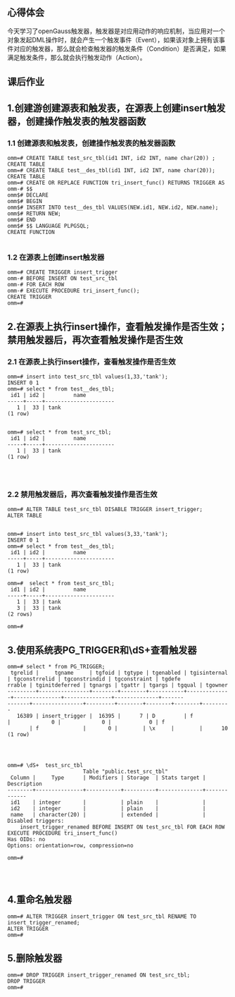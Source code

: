
  ## 心得体会  

  今天学习了openGauss触发器，触发器是对应用动作的响应机制，当应用对一个对象发起DML操作时，就会产生一个触发事件（Event），如果该对象上拥有该事件对应的触发器，那么就会检查触发器的触发条件（Condition）是否满足，如果满足触发条件，那么就会执行触发动作（Action）。

## 课后作业  

## 1.创建游创建源表和触发表，在源表上创建insert触发器，创建操作触发表的触发器函数


### 1.1 创建源表和触发表，创建操作触发表的触发器函数

```
omm=# CREATE TABLE test_src_tbl(id1 INT, id2 INT, name char(20)) ; 
CREATE TABLE
omm=# CREATE TABLE test__des_tbl(id1 INT, id2 INT, name char(20));
CREATE TABLE
omm=# CREATE OR REPLACE FUNCTION tri_insert_func() RETURNS TRIGGER AS
omm-# $$
omm$# DECLARE
omm$# BEGIN
omm$# INSERT INTO test__des_tbl VALUES(NEW.id1, NEW.id2, NEW.name);
omm$# RETURN NEW;
omm$# END
omm$# $$ LANGUAGE PLPGSQL;
CREATE FUNCTION


```


### 1.2  在源表上创建insert触发器
```
omm=# CREATE TRIGGER insert_trigger
omm-# BEFORE INSERT ON test_src_tbl
omm-# FOR EACH ROW
omm-# EXECUTE PROCEDURE tri_insert_func();
CREATE TRIGGER
omm=# 

```

## 2.在源表上执行insert操作，查看触发操作是否生效；禁用触发器后，再次查看触发操作是否生效

### 2.1 在源表上执行insert操作，查看触发操作是否生效
```
omm=# insert into test_src_tbl values(1,33,'tank');
INSERT 0 1
omm=# select * from test__des_tbl;
 id1 | id2 |         name         
-----+-----+----------------------
   1 |  33 | tank                
(1 row)

                      
omm=# select * from test_src_tbl;
 id1 | id2 |         name         
-----+-----+----------------------
   1 |  33 | tank                
(1 row)




```


### 2.2 禁用触发器后，再次查看触发操作是否生效


```
omm=# ALTER TABLE test_src_tbl DISABLE TRIGGER insert_trigger;
ALTER TABLE


omm=# insert into test_src_tbl values(3,33,'tank');
INSERT 0 1
omm=# select * from test__des_tbl;
 id1 | id2 |         name         
-----+-----+----------------------
   1 |  33 | tank                
(1 row)

omm=#  select * from test_src_tbl;
 id1 | id2 |         name         
-----+-----+----------------------
   1 |  33 | tank                
   3 |  33 | tank                
(2 rows)

omm=# 

```

## 3.使用系统表PG_TRIGGER和\dS+查看触发器
```
omm=# select * from PG_TRIGGER;
 tgrelid |     tgname     | tgfoid | tgtype | tgenabled | tgisinternal | tgconstrrelid | tgconstrindid | tgconstraint | tgdefe
rrable | tginitdeferred | tgnargs | tgattr | tgargs | tgqual | tgowner 
---------+----------------+--------+--------+-----------+--------------+---------------+---------------+--------------+-------
-------+----------------+---------+--------+--------+--------+---------
   16389 | insert_trigger |  16395 |      7 | D         | f            |             0 |             0 |            0 | f     
       | f              |       0 |        | \x     |        |      10
(1 row)




omm=# \dS+  test_src_tbl
                        Table "public.test_src_tbl"
 Column |     Type      | Modifiers | Storage  | Stats target | Description 
--------+---------------+-----------+----------+--------------+-------------
 id1    | integer       |           | plain    |              | 
 id2    | integer       |           | plain    |              | 
 name   | character(20) |           | extended |              | 
Disabled triggers:
    insert_trigger_renamed BEFORE INSERT ON test_src_tbl FOR EACH ROW EXECUTE PROCEDURE tri_insert_func()
Has OIDs: no
Options: orientation=row, compression=no

omm=#




```




## 4.重命名触发器

```
omm=# ALTER TRIGGER insert_trigger ON test_src_tbl RENAME TO insert_trigger_renamed;
ALTER TRIGGER
omm=# 

```


## 5.删除触发器

```
omm=# DROP TRIGGER insert_trigger_renamed ON test_src_tbl;
DROP TRIGGER
omm=# 

```